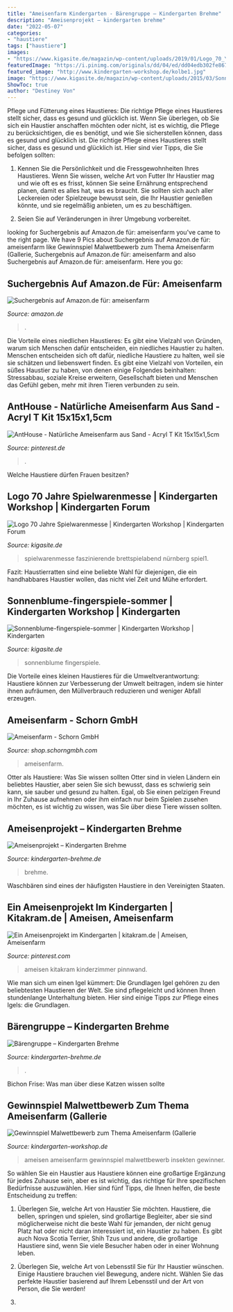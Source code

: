 ```yaml
---
title: "Ameisenfarm Kindergarten - Bärengruppe – Kindergarten Brehme"
description: "Ameisenprojekt – kindergarten brehme"
date: "2022-05-07"
categories:
- "haustiere"
tags: ["haustiere"]
images:
- "https://www.kigasite.de/magazin/wp-content/uploads/2019/01/Logo_70_YEARS_Spielwarenmesse.jpg"
featuredImage: "https://i.pinimg.com/originals/dd/04/ed/dd04edb302fe8676497ea372910ee1b4.jpg"
featured_image: "http://www.kindergarten-workshop.de/kolbe1.jpg"
image: "https://www.kigasite.de/magazin/wp-content/uploads/2015/03/Sonnenblume-fingerspiele-sommer-1024x682.jpg"
ShowToc: true
author: "Destiney Von"
---
```



Pflege und Fütterung eines Haustieres: Die richtige Pflege eines Haustieres stellt sicher, dass es gesund und glücklich ist.
Wenn Sie überlegen, ob Sie sich ein Haustier anschaffen möchten oder nicht, ist es wichtig, die Pflege zu berücksichtigen, die es benötigt, und wie Sie sicherstellen können, dass es gesund und glücklich ist. Die richtige Pflege eines Haustieres stellt sicher, dass es gesund und glücklich ist. Hier sind vier Tipps, die Sie befolgen sollten:
1. Kennen Sie die Persönlichkeit und die Fressgewohnheiten Ihres Haustieres. Wenn Sie wissen, welche Art von Futter Ihr Haustier mag und wie oft es es frisst, können Sie seine Ernährung entsprechend planen, damit es alles hat, was es braucht. Sie sollten sich auch aller Leckereien oder Spielzeuge bewusst sein, die Ihr Haustier genießen könnte, und sie regelmäßig anbieten, um es zu beschäftigen.

2. Seien Sie auf Veränderungen in ihrer Umgebung vorbereitet.

	

		
looking for Suchergebnis auf Amazon.de für: ameisenfarm you've came to the right page. We have 9 Pics about Suchergebnis auf Amazon.de für: ameisenfarm like Gewinnspiel Malwettbewerb zum Thema Ameisenfarm (Gallerie, Suchergebnis auf Amazon.de für: ameisenfarm and also Suchergebnis auf Amazon.de für: ameisenfarm. Here you go:
		
    
## Suchergebnis Auf Amazon.de Für: Ameisenfarm

<img loading=lazy src="https://images-eu.ssl-images-amazon.com/images/I/31Cr3vNOJ5L._AC_US218_.jpg" onerror="this.onerror=null;this.src='https://tse4.mm.bing.net/th?id=OIP.TGU3HWCvJAFFHt5PawY0sAAAAA&amp;pid=15.1';" alt="Suchergebnis auf Amazon.de für: ameisenfarm">

_Source: amazon.de_

>. 

	

Die Vorteile eines niedlichen Haustieres: Es gibt eine Vielzahl von Gründen, warum sich Menschen dafür entscheiden, ein niedliches Haustier zu halten.
Menschen entscheiden sich oft dafür, niedliche Haustiere zu halten, weil sie sie schätzen und liebenswert finden. Es gibt eine Vielzahl von Vorteilen, ein süßes Haustier zu haben, von denen einige Folgendes beinhalten: Stressabbau, soziale Kreise erweitern, Gesellschaft bieten und Menschen das Gefühl geben, mehr mit ihren Tieren verbunden zu sein.

    
## AntHouse - Natürliche Ameisenfarm Aus Sand - Acryl T Kit 15x15x1,5cm

<img loading=lazy src="https://i.pinimg.com/originals/ca/62/6b/ca626b1ebf2d15bdeb6f25105dcdac2e.jpg" onerror="this.onerror=null;this.src='https://tse2.mm.bing.net/th?id=OIP.ySwIZ2Kpalrw2iSBpDLWkwHaHa&amp;pid=15.1';" alt="AntHouse - Natürliche Ameisenfarm aus Sand - Acryl T Kit 15x15x1,5cm">

_Source: pinterest.de_

>. 

	

Welche Haustiere dürfen Frauen besitzen?

    
## Logo 70 Jahre Spielwarenmesse | Kindergarten Workshop | Kindergarten Forum

<img loading=lazy src="https://www.kigasite.de/magazin/wp-content/uploads/2019/01/Logo_70_YEARS_Spielwarenmesse.jpg" onerror="this.onerror=null;this.src='https://tse4.mm.bing.net/th?id=OIP.R4e355iOJYAQkawVBEqkpwHaEb&amp;pid=15.1';" alt="Logo 70 Jahre Spielwarenmesse | Kindergarten Workshop | Kindergarten Forum">

_Source: kigasite.de_

>spielwarenmesse faszinierende brettspielabend nürnberg spiel1. 

	

Fazit: Haustierratten sind eine beliebte Wahl für diejenigen, die ein handhabbares Haustier wollen, das nicht viel Zeit und Mühe erfordert.

    
## Sonnenblume-fingerspiele-sommer | Kindergarten Workshop | Kindergarten

<img loading=lazy src="https://www.kigasite.de/magazin/wp-content/uploads/2015/03/Sonnenblume-fingerspiele-sommer-1024x682.jpg" onerror="this.onerror=null;this.src='https://tse2.mm.bing.net/th?id=OIP.u0udE0ux3kRfTlOcc_YXygHaE7&amp;pid=15.1';" alt="Sonnenblume-fingerspiele-sommer | Kindergarten Workshop | Kindergarten">

_Source: kigasite.de_

>sonnenblume fingerspiele. 

	

Die Vorteile eines kleinen Haustieres für die Umweltverantwortung: Haustiere können zur Verbesserung der Umwelt beitragen, indem sie hinter ihnen aufräumen, den Müllverbrauch reduzieren und weniger Abfall erzeugen.

    
## Ameisenfarm - Schorn GmbH

<img loading=lazy src="https://shop.schorngmbh.com/65295-thickbox_default/ameisenfarm.jpg" onerror="this.onerror=null;this.src='https://tse1.mm.bing.net/th?id=OIP.GWE0WeuZ_bAS25-ZrlC2IQHaHa&amp;pid=15.1';" alt="Ameisenfarm - Schorn GmbH">

_Source: shop.schorngmbh.com_

>ameisenfarm. 

	

Otter als Haustiere: Was Sie wissen sollten
Otter sind in vielen Ländern ein beliebtes Haustier, aber seien Sie sich bewusst, dass es schwierig sein kann, sie sauber und gesund zu halten. Egal, ob Sie einen pelzigen Freund in Ihr Zuhause aufnehmen oder ihm einfach nur beim Spielen zusehen möchten, es ist wichtig zu wissen, was Sie über diese Tiere wissen sollten.

    
## Ameisenprojekt – Kindergarten Brehme

<img loading=lazy src="https://kindergarten-brehme.de/wp-content/uploads/2021/06/IMG_20210510_102708-768x577.jpg" onerror="this.onerror=null;this.src='https://tse3.mm.bing.net/th?id=OIP.qKUzCceBikzkHnTgIMPbpwHaFk&amp;pid=15.1';" alt="Ameisenprojekt – Kindergarten Brehme">

_Source: kindergarten-brehme.de_

>brehme. 

	

Waschbären sind eines der häufigsten Haustiere in den Vereinigten Staaten.

    
## Ein Ameisenprojekt Im Kindergarten | Kitakram.de | Ameisen, Ameisenfarm

<img loading=lazy src="https://i.pinimg.com/originals/dd/04/ed/dd04edb302fe8676497ea372910ee1b4.jpg" onerror="this.onerror=null;this.src='https://tse3.mm.bing.net/th?id=OIP.YDKijRoz-V5dxaZcrXQ_hAAAAA&amp;pid=15.1';" alt="Ein Ameisenprojekt im Kindergarten | kitakram.de | Ameisen, Ameisenfarm">

_Source: pinterest.com_

>ameisen kitakram kinderzimmer pinnwand. 

	

Wie man sich um einen Igel kümmert: Die Grundlagen
Igel gehören zu den beliebtesten Haustieren der Welt. Sie sind pflegeleicht und können Ihnen stundenlange Unterhaltung bieten. Hier sind einige Tipps zur Pflege eines Igels: die Grundlagen.

    
## Bärengruppe – Kindergarten Brehme

<img loading=lazy src="https://kindergarten-brehme.de/wp-content/uploads/2020/11/IMG_9539-1980x1320.jpg" onerror="this.onerror=null;this.src='https://tse1.mm.bing.net/th?id=OIP.WqbjYkzdjbw2-pns3sEPmwHaE8&amp;pid=15.1';" alt="Bärengruppe – Kindergarten Brehme">

_Source: kindergarten-brehme.de_

>. 

	

Bichon Frise: Was man über diese Katzen wissen sollte

    
## Gewinnspiel Malwettbewerb Zum Thema Ameisenfarm (Gallerie

<img loading=lazy src="http://www.kindergarten-workshop.de/kolbe1.jpg" onerror="this.onerror=null;this.src='https://tse1.mm.bing.net/th?id=OIP.D-P9N4MpbaA6QUiyQSh0rgHaFP&amp;pid=15.1';" alt="Gewinnspiel Malwettbewerb zum Thema Ameisenfarm (Gallerie">

_Source: kindergarten-workshop.de_

>ameisen ameisenfarm gewinnspiel malwettbewerb insekten gewinner. 

	

So wählen Sie ein Haustier aus
Haustiere können eine großartige Ergänzung für jedes Zuhause sein, aber es ist wichtig, das richtige für Ihre spezifischen Bedürfnisse auszuwählen. Hier sind fünf Tipps, die Ihnen helfen, die beste Entscheidung zu treffen:
1. Überlegen Sie, welche Art von Haustier Sie möchten. Haustiere, die bellen, springen und spielen, sind großartige Begleiter, aber sie sind möglicherweise nicht die beste Wahl für jemanden, der nicht genug Platz hat oder nicht daran interessiert ist, ein Haustier zu haben. Es gibt auch Nova Scotia Terrier, Shih Tzus und andere, die großartige Haustiere sind, wenn Sie viele Besucher haben oder in einer Wohnung leben.

2. Überlegen Sie, welche Art von Lebensstil Sie für Ihr Haustier wünschen. Einige Haustiere brauchen viel Bewegung, andere nicht. Wählen Sie das perfekte Haustier basierend auf Ihrem Lebensstil und der Art von Person, die Sie werden!

3.

